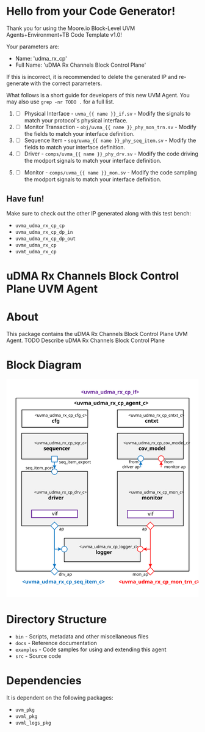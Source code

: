 # Hello from your Code Generator!
Thank you for using the Moore.io Block-Level UVM Agents+Environment+TB Code Template v1.0!

Your parameters are:
* Name: 'udma_rx_cp'
* Full Name: 'uDMA Rx Channels Block Control Plane'

If this is incorrect, it is recommended to delete the generated IP and re-generate with the correct parameters.

What follows is a short guide for developers of this new UVM Agent. You may also use `grep -nr TODO .` for a full list.


 1. - [ ] Physical Interface - `uvma_{{ name }}_if.sv` - Modify the signals to match your protocol's physical interface.
 1. - [ ] Monitor Transaction - `obj/uvma_{{ name }}_phy_mon_trn.sv` - Modify the fields to match your interface definition.
 1. - [ ] Sequence Item - `seq/uvma_{{ name }}_phy_seq_item.sv` - Modify the fields to match your interface definition.
 1. - [ ] Driver - `comps/uvma_{{ name }}_phy_drv.sv` - Modify the code driving the modport signals to match your interface definition.
 1. - [ ] Monitor - `comps/uvma_{{ name }}_mon.sv` - Modify the code sampling the modport signals to match your interface definition.


## Have fun!
Make sure to check out the other IP generated along with this test bench:
* `uvma_udma_rx_cp_cp`
* `uvma_udma_rx_cp_dp_in`
* `uvma_udma_rx_cp_dp_out`
* `uvme_udma_rx_cp`
* `uvmt_udma_rx_cp`




# uDMA Rx Channels Block Control Plane UVM Agent


# About
This package contains the uDMA Rx Channels Block Control Plane UVM Agent.
TODO Describe uDMA Rx Channels Block Control Plane


# Block Diagram
![alt text](./docs/agent_block_diagram.svg "uDMA Rx Channels Block Control Plane UVM Agent Block Diagram")

# Directory Structure
* `bin` - Scripts, metadata and other miscellaneous files
* `docs` - Reference documentation
* `examples` - Code samples for using and extending this agent
* `src` - Source code


# Dependencies
It is dependent on the following packages:

* `uvm_pkg`
* `uvml_pkg`
* `uvml_logs_pkg`
